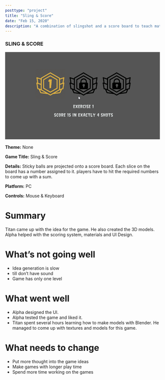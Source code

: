 ```yaml
---
posttype: "project"
title: "Sling & Score"
date: "Feb 15, 2020"
description: "A combination of slingshot and a score board to teach math. "
---
```


### SLING & SCORE

![Screenshot](./sling.png)

**Theme:** None

**Game Title:** Sling & Score 

**Details:** Sticky balls are projected onto a score board. Each slice on the board has a number assigned to it. players have to hit the required numbers to come up with a sum.

**Platform:** PC 

**Controls:** Mouse & Keyboard  


# Summary 

Titan came up with the idea for the game. He also created the 3D models. Alpha helped with the scoring system, materials and UI Design.

# What’s not going well 
- Idea generation is slow
- till don’t have sound
- Game has only one level


# What went well
- Alpha designed the UI.
- Alpha tested the game and liked it.
- Titan spent several hours learning how to make models with Blender. He managed to come up with textures and models for this game.


# What needs to change 
- Put more thought into the game ideas 
- Make games with longer play time
- Spend more time working on the games

